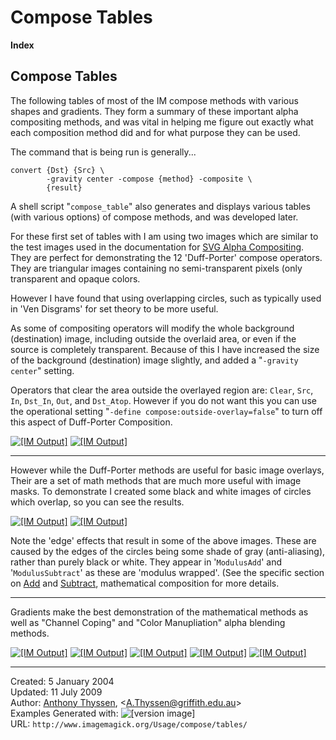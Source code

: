 #  Compose Tables

**Index**
<!--
[![](../../img_www/granitesm_left.gif) ImageMagick Examples Preface and Index](../../)
-->

## Compose Tables

The following tables of most of the IM compose methods with various shapes and gradients.
They form a summary of these important alpha compositing methods, and was vital in helping me figure out exactly what each composition method did and for what purpose they can be used.

The command that is being run is generally...

~~~
convert {Dst} {Src} \
        -gravity center -compose {method} -composite \
        {result}
~~~

A shell script "`compose_table`" also generates and displays various tables (with various options) of compose methods, and was developed later.

For these first set of tables with I am using two images which are similar to the test images used in the documentation for [SVG Alpha Compositing](http://www.w3.org/TR/SVG12/rendering.html).
They are perfect for demonstrating the 12 'Duff-Porter' compose operators.
They are triangular images containing no semi-transparent pixels (only transparent and opaque colors.

However I have found that using overlapping circles, such as typically used in 'Ven Disgrams' for set theory to be more useful.

As some of compositing operators will modify the whole background (destination) image, including outside the overlaid area, or even if the source is completely transparent.
Because of this I have increased the size of the background (destination) image slightly, and added a "`-gravity center`" setting.

Operators that clear the area outside the overlayed region are: `Clear`, `Src`, `In`, `Dst_In`, `Out`, and `Dst_Atop`.
However if you do not want this you can use the operational setting "`-define compose:outside-overlay=false`" to turn off this aspect of Duff-Porter Composition.

[![\[IM Output\]](montage_triangles.jpg)](montage_triangles.jpg)
[![\[IM Output\]](montage_circles.jpg)](montage_circles.jpg)

------------------------------------------------------------------------

However while the Duff-Porter methods are useful for basic image overlays, Their are a set of math methods that are much more useful with image masks.
To demonstrate I created some black and white images of circles which overlap, so you can see the results.

[![\[IM Output\]](montage_circles_1.jpg)](montage_circles_1.jpg)
[![\[IM Output\]](montage_circles_2.jpg)](montage_circles_2.jpg)

Note the 'edge' effects that result in some of the above images.
These are caused by the edges of the circles being some shade of gray (anti-aliasing), rather than purely black or white.
They appear in '`ModulusAdd`' and '`ModulusSubtract`' as these are 'modulus wrapped'.
(See the specific section on [Add](../#add) and [Subtract](../#subtract), mathematical composition for more details.

------------------------------------------------------------------------

Gradients make the best demonstration of the mathematical methods as well as "Channel Coping" and "Color Manupliation" alpha blending methods.

[![\[IM Output\]](montage_gradient_1.jpg)](montage_gradient_1.jpg)
[![\[IM Output\]](montage_gradient_2.jpg)](montage_gradient_2.jpg)
[![\[IM Output\]](montage_gradient_3.jpg)](montage_gradient_3.jpg)
[![\[IM Output\]](montage_gradient_4.jpg)](montage_gradient_4.jpg)
[![\[IM Output\]](montage_gradient_5.jpg)](montage_gradient_5.jpg)

------------------------------------------------------------------------

Created: 5 January 2004  
 Updated: 11 July 2009  
 Author: [Anthony Thyssen](http://www.ict.griffith.edu.au/anthony/anthony.html), &lt;[A.Thyssen@griffith.edu.au](http://www.ict.griffith.edu.au/anthony/mail.shtml)&gt;  
 Examples Generated with: ![\[version image\]](version.gif)  
 URL: `http://www.imagemagick.org/Usage/compose/tables/`
